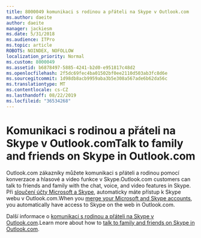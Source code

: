 ```yaml
---
title: 8000049 komunikaci s rodinou a přáteli na Skype v Outlook.com
ms.author: daeite
author: daeite
manager: jackiesm
ms.date: 5/31/2018
ms.audience: ITPro
ms.topic: article
ROBOTS: NOINDEX, NOFOLLOW
localization_priority: Normal
ms.custom: 8000049
ms.assetid: b6878497-5885-4241-b2d0-e951817c48d2
ms.openlocfilehash: 2f5dc69fec4ba01502bf0ee2110d503ab3fc8d6e
ms.sourcegitcommit: 1d98db8acb9959aba3b5e308a567ade6b62da56c
ms.translationtype: MT
ms.contentlocale: cs-CZ
ms.lasthandoff: 08/22/2019
ms.locfileid: "36534268"
---
```

# <a name="talk-to-family-and-friends-on-skype-in-outlookcom"></a><span data-ttu-id="3d55c-102">Komunikaci s rodinou a přáteli na Skype v Outlook.com</span><span class="sxs-lookup"><span data-stu-id="3d55c-102">Talk to family and friends on Skype in Outlook.com</span></span>

<span data-ttu-id="3d55c-103">Outlook.com zákazníky můžete komunikaci s přáteli a rodinou pomocí konverzace a hlasové a video funkce v Skype.</span><span class="sxs-lookup"><span data-stu-id="3d55c-103">Outlook.com customers can talk to friends and family with the chat, voice, and video features in Skype.</span></span> <span data-ttu-id="3d55c-104">Při [sloučení účty Microsoft a Skype](https://go.microsoft.com/fwlink/p/?linkid=2001101&amp;clcid=0x409), automaticky máte přístup k Skype webu v Outlook.com.</span><span class="sxs-lookup"><span data-stu-id="3d55c-104">When you [merge your Microsoft and Skype accounts](https://go.microsoft.com/fwlink/p/?linkid=2001101&amp;clcid=0x409), you automatically have access to Skype on the web in Outlook.com.</span></span>
  
<span data-ttu-id="3d55c-105">Další informace o [komunikaci s rodinou a přáteli na Skype v Outlook.com](https://go.microsoft.com/fwlink/p/?linkid=2001407&amp;clcid=0x409).</span><span class="sxs-lookup"><span data-stu-id="3d55c-105">Learn more about how to [talk to family and friends on Skype in Outlook.com](https://go.microsoft.com/fwlink/p/?linkid=2001407&amp;clcid=0x409).</span></span>
  

